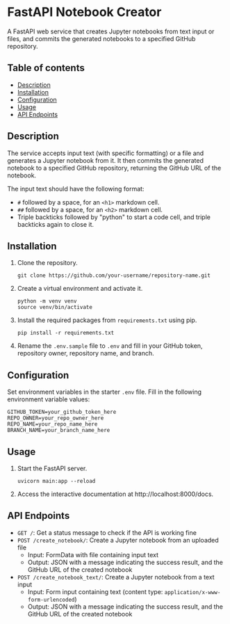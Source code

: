 # FastAPI Notebook Creator

A FastAPI web service that creates Jupyter notebooks from text input or files, and commits the generated notebooks to a specified GitHub repository.

## Table of contents
- [Description](#description)
- [Installation](#installation)
- [Configuration](#configuration)
- [Usage](#usage)
- [API Endpoints](#api-endpoints)

## Description

The service accepts input text (with specific formatting) or a file and generates a Jupyter notebook from it. It then commits the generated notebook to a specified GitHub repository, returning the GitHub URL of the notebook.

The input text should have the following format:
- `#` followed by a space, for an `<h1>` markdown cell.
- `##` followed by a space, for an `<h2>` markdown cell.
- Triple backticks followed by "python" to start a code cell, and triple backticks again to close it.

## Installation

1. Clone the repository.
    ```
    git clone https://github.com/your-username/repository-name.git
    ```
2. Create a virtual environment and activate it.
    ```
    python -m venv venv
    source venv/bin/activate
    ```
3. Install the required packages from `requirements.txt` using pip.
    ```
    pip install -r requirements.txt
    ```
4. Rename the `.env.sample` file to `.env` and fill in your GitHub token, repository owner, repository name, and branch.

## Configuration

Set environment variables in the starter `.env` file. Fill in the following environment variable values:

```
GITHUB_TOKEN=your_github_token_here
REPO_OWNER=your_repo_owner_here
REPO_NAME=your_repo_name_here
BRANCH_NAME=your_branch_name_here
```

## Usage

1. Start the FastAPI server.
    ```
    uvicorn main:app --reload
    ```

2. Access the interactive documentation at http://localhost:8000/docs.

## API Endpoints

- `GET /`: Get a status message to check if the API is working fine
- `POST /create_notebook/`: Create a Jupyter notebook from an uploaded file
    - Input: FormData with file containing input text
    - Output: JSON with a message indicating the success result, and the GitHub URL of the created notebook
- `POST /create_notebook_text/`: Create a Jupyter notebook from a text input
    - Input: Form input containing text (content type: `application/x-www-form-urlencoded`)
    - Output: JSON with a message indicating the success result, and the GitHub URL of the created notebook